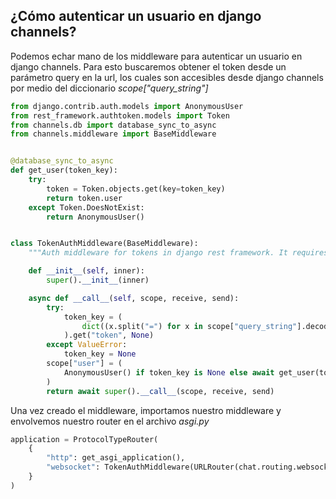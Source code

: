 ## ¿Cómo autenticar un usuario en django channels?

Podemos echar mano de los middleware para autenticar un usuario en django channels. Para esto buscaremos obtener el token desde un parámetro query en la url, los cuales son accesibles desde django channels por medio del diccionario *scope["query_string"]*

``` python
from django.contrib.auth.models import AnonymousUser
from rest_framework.authtoken.models import Token
from channels.db import database_sync_to_async
from channels.middleware import BaseMiddleware


@database_sync_to_async
def get_user(token_key):
    try:
        token = Token.objects.get(key=token_key)
        return token.user
    except Token.DoesNotExist:
        return AnonymousUser()


class TokenAuthMiddleware(BaseMiddleware):
    """Auth middleware for tokens in django rest framework. It requires a connection with a query string token=<token>"""

    def __init__(self, inner):
        super().__init__(inner)

    async def __call__(self, scope, receive, send):
        try:
            token_key = (
                dict((x.split("=") for x in scope["query_string"].decode().split("&")))
            ).get("token", None)
        except ValueError:
            token_key = None
        scope["user"] = (
            AnonymousUser() if token_key is None else await get_user(token_key)
        )
        return await super().__call__(scope, receive, send)

```

Una vez creado el middleware, importamos nuestro middleware y envolvemos nuestro router en el archivo *asgi.py*

``` python
application = ProtocolTypeRouter(
    {
        "http": get_asgi_application(),
        "websocket": TokenAuthMiddleware(URLRouter(chat.routing.websocket_urlpatterns)),
    }
)

```